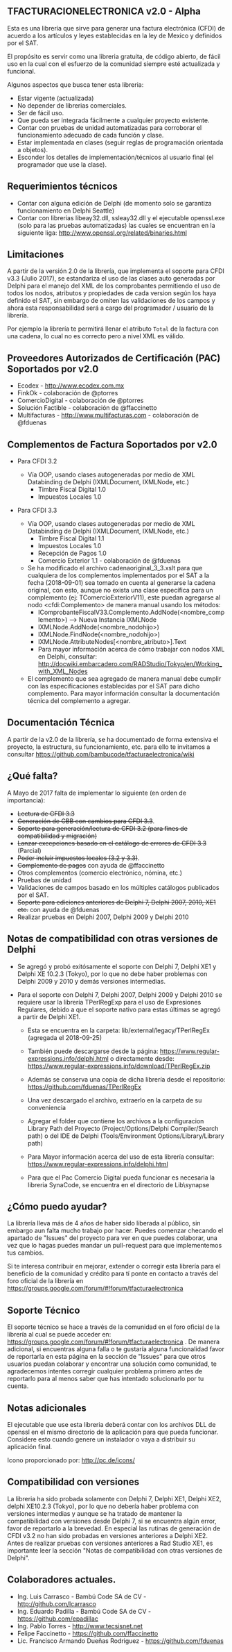 TFACTURACIONELECTRONICA v2.0 - Alpha
--------------------------------------
Esta es una librería que sirve para generar una factura electrónica (CFDI) de acuerdo a los artículos y leyes establecidas en la ley de Mexico y definidos por el SAT.

El propósito es servir como una libreria gratuita, de código abierto, de fácil uso en la cual con el esfuerzo de la comunidad siempre esté actualizada y funcional.

Algunos aspectos que busca tener esta libreria:

- Estar vigente (actualizada)
- No depender de librerias comerciales.
- Ser de fácil uso.
- Que pueda ser integrada fácilmente a cualquier proyecto existente.
- Contar con pruebas de unidad automatizadas para corroborar el funcionamiento adecuado de cada función y clase.
- Estar implementada en clases (seguir reglas de programación orientada a objetos).
- Esconder los detalles de implementación/técnicos al usuario final (el programador que use la clase).

Requerimientos técnicos
------------
- Contar con alguna edición de Delphi (de momento solo se garantiza funcionamiento en Delphi Seattle)
- Contar con librerias libeay32.dll, ssleay32.dll y el ejecutable openssl.exe (solo para las pruebas automatizadas) las cuales se encuentran en la siguiente liga: <http://www.openssl.org/related/binaries.html>


Limitaciones
--------------
A partir de la versión 2.0 de la librería, que implementa el soporte para CFDI v3.3 (Julio 2017), se estandariza el uso de las clases auto generadas por Delphi para el manejo del XML de los comprobantes permitiendo el uso de todos los nodos, atributos y propiedades de cada version según los haya definido el SAT, sin embargo de omiten las validaciones de los campos y ahora esta responsabilidad será a cargo del programador / usuario de la librería.

Por ejemplo la librería te permitirá llenar el atributo `Total` de la factura con una cadena, lo cual no es correcto pero a nivel XML es válido.

Proveedores Autorizados de Certificación (PAC) Soportados por v2.0
-------------
* Ecodex - <http://www.ecodex.com.mx>
* FinkOk - colaboración de @ptorres
* ComercioDigital - colaboración de @ptorres
* Solución Factible - colaboración de @ffaccinetto 
* Multifacturas - <http://www.multifacturas.com> - colaboración de @fduenas

Complementos de Factura Soportados por v2.0
-------------
* Para CFDI 3.2
	- Vía OOP, usando clases autogeneradas por medio de XML Databinding de Delphi (IXMLDocument, IXMLNode, etc.)
		- Timbre Fiscal Digital 1.0
		- Impuestos Locales 1.0
	
* Para CFDI 3.3
	- Vía OOP, usando clases autogeneradas por medio de XML Databinding de Delphi (IXMLDocument, IXMLNode, etc.)
		- Timbre Fiscal Digital 1.1
		- Impuestos Locales 1.0
		- Recepción de Pagos 1.0
		- Comercio Exterior 1.1	- colaboración de @fduenas
	- Se ha modificado el archivo cadenaoriginal_3_3.xslt para que cualquiera de los complementos implementados por el SAT a la fecha (2018-09-01) sea tomado en cuenta al generarse la cadena original, con esto, aunque no exista una clase específica para un complemento (ej: TComercioExteriorV11), este puedan agregarse al nodo \<cfdi:Complemento\> de manera manual usando los métodos: 
		- IComprobanteFiscalV33.Complemento.AddNode(\<nombre_complemento\>) --> Nueva Instancia IXMLNode
		- IXMLNode.AddNode(\<nombre_nodohijo\>)
		- IXMLNode.FindNode(\<nombre_nodohijo\>)
		- IXMLNode.AttributeNodes\[\<nombre_atributo\>\].Text
		- Para mayor información acerca de cómo trabajar con nodos XML en Delphi, consultar: http://docwiki.embarcadero.com/RADStudio/Tokyo/en/Working_with_XML_Nodes
	- El complemento que sea agregado de manera manual debe cumplir con las especificaciones establecidas por el SAT para dicho complemento. Para mayor información consultar la documentación técnica del complemento a agregar.

Documentación Técnica
-------------
A partir de la v2.0 de la librería, se ha documentado de forma extensiva el proyecto, la estructura, su funcionamiento, etc. para ello te invitamos a consultar <https://github.com/bambucode/tfacturaelectronica/wiki>

¿Qué falta?
-------------------
A Mayo de 2017 falta de implementar lo siguiente (en orden de importancia):

- ~~Lectura de CFDI 3.3~~
- ~~Generación de CBB con cambios para CFDI 3.3~~.
- ~~Soporte para generación/lectura de CFDI 3.2 (para fines de compatibilidad y migración)~~
- ~~Lanzar excepciones basado en el catálogo de errores de CFDI 3.3~~ (Parcial)
- ~~Poder incluir impuestos locales (3.2 y 3.3)~~.
- ~~Complemento de pagos~~ con ayuda de @ffaccinetto
- Otros complementos (comercio electrónico, nómina, etc.)
- Pruebas de unidad
- Validaciones de campos basado en los múltiples catálogos publicados por el SAT.
- ~~Soporte para ediciones anteriores de Delphi 7, Delphi 2007, 2010, XE1 etc.~~ con ayuda de @fduenas
- Realizar pruebas en Delphi 2007, Delphi 2009 y Delphi 2010

Notas de compatibilidad con otras versiones de Delphi
-------------------
-  Se agregó y probó exitósamente el soporte con Delphi 7, Delphi XE1 y Delphi XE 10.2.3 (Tokyo), por lo que no debe haber problemas con Delphi 2009 y 2010 y demás versiones intermedias.

-  Para el soporte con Delphi 7, Delphi 2007, Delphi 2009 y Delphi 2010 se requiere usar la librería TPerlRegExp para el uso de Expresiones Regulares, debido a que el soporte nativo para estas últimas se agregó a partir de Delphi XE1.
	- Esta se encuentra en la carpeta: lib/external/legacy/TPerlRegEx (agregada el 2018-09-25)
	- También puede descargarse desde la página: <https://www.regular-expressions.info/delphi.html> 
     		o directamente desde: <https://www.regular-expressions.info/download/TPerlRegEx.zip>
	- Además se conserva una copia de dicha librería desde el repositorio: <https://github.com/fduenas/TPerlRegEx>
	- Una vez descargado el archivo, extraerlo en la carpeta de su conveniencia 
	- Agregar el folder que contiene los archivos a la configuracion Library Path del Proyecto (Project/Options/Delphi Compiler/Search path) o del IDE de Delphi (Tools/Environment Options/Library/Library path)
	
	- Para Mayor información acerca del uso de esta librería consultar: https://www.regular-expressions.info/delphi.html
	- Para que el Pac Comercio Digital pueda funcionar es necesaria la libreria SynaCode, se encuentra en el directorio de Lib\synapse

¿Cómo puedo ayudar?
-------------------
La librería lleva más de 4 años de haber sido liberada al público, sin embargo aun falta mucho trabajo por hacer. Puedes comenzar checando el apartado de "Issues" del proyecto para ver en que puedes colaborar, una vez que lo hagas puedes mandar un pull-request para que implementemos tus cambios.

Si te interesa contribuir en mejorar, extender o corregir esta librería para el beneficio de la comunidad y crédito para tí ponte en contacto a través del foro oficial de la librería en <https://groups.google.com/forum/#!forum/tfacturaelectronica>

Soporte Técnico
------------
El soporte técnico se hace a través de la comunidad en el foro oficial de la librería al cual se puede acceder en: <https://groups.google.com/forum/#!forum/tfacturaelectronica> . De manera adicional, si encuentras alguna falla o te gustaría alguna funcionalidad favor de reportarla en esta página en la sección de "Issues" para que otros usuarios puedan colaborar y encontrar una solución como comunidad, te agradecemos intentes corregir cualquier problema primero antes de reportarlo para al menos saber que has intentado solucionarlo por tu cuenta.

Notas adicionales
------------
El ejecutable que use esta libreria deberá contar con los archivos DLL de openssl en el mismo directorio de la
aplicación para que pueda funcionar. Considere esto cuando genere un instalador o vaya a distribuir su aplicación
final.

Icono proporcionado por: http://pc.de/icons/

Compatibilidad con versiones
------------
La libreria ha sido probada solamente con Delphi 7, Delphi XE1, Delphi XE2, delphi XE10.2.3 (Tokyo), por lo que no debería haber problema con versiones intermedias y aunque se ha tratado de mantener la compatibilidad con versiones desde Delphi 7, si se encuentra algún error, favor de reportarlo a la brevedad. En especial las rutinas de generación de CFDI v3.2 no han sido probadas en versiones anteriores a Delphi XE2. Antes de realizar pruebas con versiones anteriores a Rad Studio XE1, es importante leer la sección "Notas de compatibilidad con otras versiones de Delphi".

Colaboradores actuales.
-------------
* Ing. Luis Carrasco - Bambú Code SA de CV - <http://github.com/lcarrasco>
* Ing. Eduardo  Padilla - Bambú Code SA de CV - <https://github.com/epadillac>
* Ing. Pablo Torres - <http://www.tecsisnet.net>
* Felipe Faccinetto - <https://github.com/ffaccinetto>
* Lic. Francisco Armando Dueñas Rodriguez - <https://github.com/fduenas>
